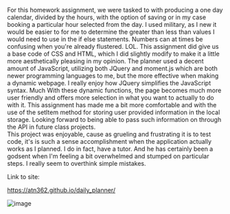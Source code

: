 For this homework assignment, we were tasked to with producing a one day calendar, divided by the hours, with the option of saving or in my case booking a particular hour selected from the day.  I used military, as I new it would be easier to for me to determine the greater than less than values I would need to use in the if else statements.  Numbers can at times be confusing when you're already flustered. LOL.  This assignment did give us a base code of CSS and HTML, which I did slightly modify to make it a little more aesthetically pleasing in my opinion. 
The planner used a decent amount of JavaScript, utilizing both JQuery and moment.js which are both newer programming languages to me, but the more effective when making a dynamic webpage. I really enjoy how JQuery simplifies the JavaScript syntax.  Much   With these dynamic functions, the page becomes much more user friendly and offers more selection in what you want to actually to do with it.
This assignment has made me a bit more comfortable and with the use of the setItem method for storing user provided information in the local storage.  Looking forward to being able to pass such information on through the API in future class projects.  
This project was enjoyable, cause as grueling and frustrating it is to test code, it's is such a sense accomplishment when the application actually works as I planned.  I do in fact, have a tutor.  And he has certainly been a godsent when I'm feeling a bit overwhelmed and stumped on particular steps.  I really seem to overthink simple mistakes.

Link to site:

https://atn362.github.io/daily_planner/


![image](https://user-images.githubusercontent.com/77468756/111225536-e8698d00-85ad-11eb-9601-104f58f174de.png)